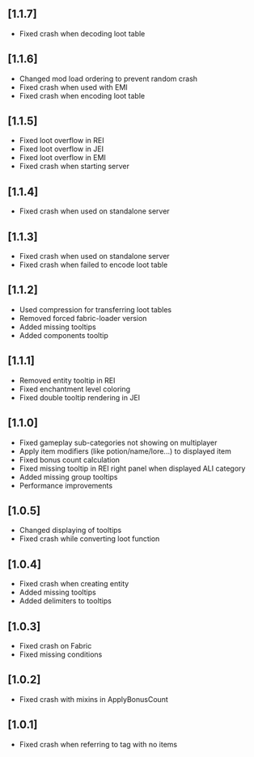 ## [1.1.7]

- Fixed crash when decoding loot table

## [1.1.6]

- Changed mod load ordering to prevent random crash
- Fixed crash when used with EMI
- Fixed crash when encoding loot table

## [1.1.5]

- Fixed loot overflow in REI
- Fixed loot overflow in JEI
- Fixed loot overflow in EMI
- Fixed crash when starting server

## [1.1.4]

- Fixed crash when used on standalone server

## [1.1.3]

- Fixed crash when used on standalone server
- Fixed crash when failed to encode loot table

## [1.1.2]

- Used compression for transferring loot tables
- Removed forced fabric-loader version
- Added missing tooltips
- Added components tooltip

## [1.1.1]

- Removed entity tooltip in REI
- Fixed enchantment level coloring
- Fixed double tooltip rendering in JEI

## [1.1.0]

- Fixed gameplay sub-categories not showing on multiplayer
- Apply item modifiers (like potion/name/lore...) to displayed item
- Fixed bonus count calculation
- Fixed missing tooltip in REI right panel when displayed ALI category
- Added missing group tooltips
- Performance improvements

## [1.0.5]

- Changed displaying of tooltips
- Fixed crash while converting loot function

## [1.0.4]

- Fixed crash when creating entity
- Added missing tooltips
- Added delimiters to tooltips

## [1.0.3]

- Fixed crash on Fabric
- Fixed missing conditions

## [1.0.2]

- Fixed crash with mixins in ApplyBonusCount

## [1.0.1]

- Fixed crash when referring to tag with no items